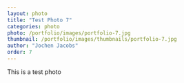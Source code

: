 ```yaml
---
layout: photo
title: "Test Photo 7"
categories: photo
photo: /portfolio/images/portfolio-7.jpg
thumbnail: /portfolio/images/thumbnails/portfolio-7.jpg
author: "Jochen Jacobs"
order: 7
---
```


This is a test photo
